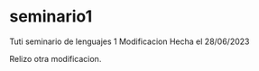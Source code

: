 # seminario1
Tuti seminario de lenguajes 1
Modificacion Hecha el 28/06/2023

Relizo otra modificacion.

